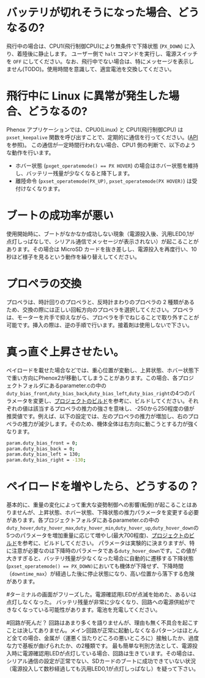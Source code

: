 # バッテリが切れそうになった場合、どうなるの?飛行中の場合は、CPU1(飛行制御CPU)により無条件で下降状態 (`PX_DOWN`) に入り、着陸後に静止します。 ユーザー側で `halt` コマンドを実行し、電源スイッチを `OFF` にしてください。なお、飛行中でない場合は、特にメッセージを表示しません(TODO)。使用時間を意識して、適宜電池を交換してください。# 飛行中に Linux に異常が発生した場合、どうなるの?Phenox アプリケーションでは、CPU0(Linux) と CPU1(飛行制御CPU) は `pxset_keepalive` 関数を呼び出すことで、定期的に通信を行ってください。([API](/dev/api)を参照)。この通信が一定時間行われない場合、CPU1 側の判断で、以下のような動作を行います。- ホバー状態 (`pxget_operatemode() == PX HOVER`) の場合はホバー状態を維持し、バッテリー残量が少なくなると降下します。- 離陸命令 (`pxset_operatemode(PX_UP)`, `pxset_operatemode(PX HOVER)`) は受付けなくなります。# ブートの成功率が悪い使用開始時に、ブートがなかなか成功しない現象（電源投入後、汎用LED0,1が点灯しっぱなしで、シリアル通信でメッセージが表示されない）が起こることがあります。その場合は MicroSD カードを抜き差しし、電源投入を再度行い、10 秒ほど様子を見るという動作を繰り替えしてください。# プロペラの交換プロペラは、時計回りのプロペラと、反時計まわりのプロペラの 2 種類があるため、交換の際には正しい回転方向のプロペラを選択してください。プロペラは、モーターを片手で抑えながら、プロペラを手でねじることで取り外すことが可能です。挿入の際は、逆の手順で行います。接着剤は使用しないで下さい。# 真っ直ぐ上昇させたい。ペイロードを載せた場合などでは、重心位置が変動し、上昇状態、ホバー状態下で重い方向にPhenox2が移動してしまうことがあります。この場合、各プロジェクトフォルダにあるparameter.cの中の`duty_bias_front`,`duty_bias_back`,`duty_bias_left`,`duty_bias_right`の4つのパラメータを変更し、[プロジェクトのビルド](./build)を参考に、ビルドしてください。それぞれの値は該当するプロペラの推力の強さを意味し、-250から250程度の値が推奨値です。例えば、以下の設定では、左のプロペラの推力が増加し、右のプロペラの推力が減少します。そのため、機体全体は右方向に動こうとする力が強くなります。```bashparam.duty_bias_front = 0;param.duty_bias_back = 0;param.duty_bias_left = 130;param.duty_bias_right = -130;```# ペイロードを増やしたら、どうするの？基本的に、重量の変化によって重大な姿勢制御への影響(転倒)が起こることはありませんが、上昇状態、ホバー状態、下降状態の推力パラメータを変更する必要があります。各プロジェクトフォルダにあるparameter.cの中の`duty_hover`,`duty_hover_max`,`duty_hover_min`,`duty_hover_up`,`duty_hover_down`の5つのパラメータを増加重量に応じて増やし(最大700程度)、[プロジェクトのビルド](./build)を参考に、ビルドしてください。パラメータは実験的に決まりますが、特に注意が必要なのは下降時のパラメータである`duty_hover_down`です。この値が大きすぎると、バッテリ残量が少なくなった場合に自動的に遷移する下降状態(`pxset_operatemode() == PX_DOWN)`においても機体が下降せず、下降時間（`downtime_max`）が経過した後に停止状態になり、高い位置から落下する危険があります。#ターミナルの画面がフリーズした。電源確認用LEDが点滅を始めた、あるいは点灯しなくなった。バッテリ残量が非常に少なくなり、回路への電源供給ができなくなっている可能性があります。電池を充電してください。#回路が死んだ？回路はあまり多くを語りませんが、理由も無く不具合を起こすことは決してありません。メイン回路が正常に起動しなくなるパターンはほとんど全ての場合、金属が（運悪く当たりどころの悪いところに）接触したか、過度な力で基板が曲げられたか、の2種類です。最も簡単な判別方法として、電源投入時に電源確認用LEDが点灯している場合、回路は生きています。その場合は、シリアル通信の設定が正常でない、SDカードのブートに成功できていない状況（電源投入して数秒経過しても汎用LED0,1が点灯しっぱなし）を疑って下さい。